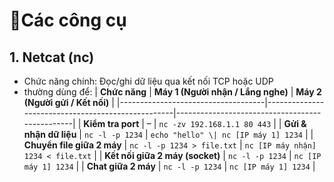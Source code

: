 # 🔧Các công cụ

## 1. Netcat (nc)
- Chức năng chính: Đọc/ghi dữ liệu qua kết nối TCP hoặc UDP
- thường dùng để:
|  **Chức năng**                    |  **Máy 1 (Người nhận / Lắng nghe)**              |  **Máy 2 (Người gửi / Kết nối)**              |
|------------------------------------|---------------------------------------------------|------------------------------------------------|
|  **Kiểm tra port**                | –                                                 | `nc -zv 192.168.1.1 80 443`                    |
|  **Gửi & nhận dữ liệu**          | `nc -l -p 1234`                                    | `echo "hello" \| nc [IP máy 1] 1234`           |
|  **Chuyển file giữa 2 máy**      | `nc -l -p 1234 > file.txt`                         | `nc [IP máy nhận] 1234 < file.txt`             |
|  **Kết nối giữa 2 máy (socket)** | `nc -l -p 1234`                                    | `nc [IP máy 1] 1234`                           |
|  **Chat giữa 2 máy**             | `nc -l -p 1234`                                    | `nc [IP máy 1] 1234`                           |
